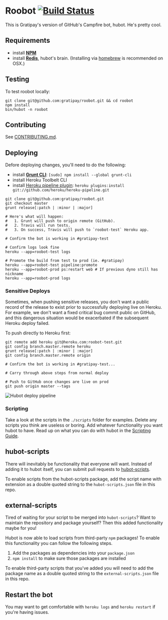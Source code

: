 # Roobot [![Build Status](http://img.shields.io/travis/gratipay/roobot/master.svg)](https://travis-ci.org/gratipay/roobot)

This is Gratipay's version of GitHub's Campfire bot, hubot. He's pretty cool.

## Requirements

  * install [**NPM**](http://nodejs.org/)
  * install [**Redis**](http://redis.io/topics/quickstart), hubot's brain.
    (Installing via [homebrew](https://github.com/Homebrew/homebrew/wiki/Installation) is recommended on OSX.)

## Testing

To test roobot locally:

```
git clone git@github.com:gratipay/roobot.git && cd roobot
npm install
bin/hubot -n roobot
```

## Contributing

See [CONTRIBUTING.md](CONTRIBUTING.md).

## Deploying

Defore deploying changes, you'll need to do the following:

  * install [**Grunt CLI**](http://gruntjs.com/): `[sudo] npm install --global grunt-cli`
  * install Heroku Toolbelt CLI
  * install [Heroku pipeline plugin](https://devcenter.heroku.com/articles/labs-pipelines):
    `heroku plugins:install git://github.com/heroku/heroku-pipeline.git`

```
git clone git@github.com:gratipay/roobot.git
git checkout master
grunt release[:patch | :minor | :major]

# Here's what will happen:
#   1. Grunt will push to origin remote (GitHub).
#   2. Travis will run tests.
#   3. On success, Travis will push to `roobot-test` Heroku app.

# Confirm the bot is working in #gratipay-test

# Confirm logs look fine
heroku --app=roobot-test logs

# Promote the build from test to prod (ie. #gratipay)
heroku --app=roobot-test pipeline:promote
heroku --app=roobot-prod ps:restart web # If previous dyno still has nickname
heroku --app=roobot-prod logs
```

### Sensitive Deploys

Sometimes, when pushing sensitive releases, you don't want a public
record of the release to exist prior to successfully deploying live on
Heroku. For example, we don't want a fixed critical bug commit public on
GitHub, and this dangerous situation would be exacerbated if the
subsequent Heroku deploy failed.

To push directly to Heroku first:

```
git remote add heroku git@heroku.com:roobot-test.git
git config branch.master.remote heroku
grunt release[:patch | :minor | :major]
git config branch.master.remote origin

# Confirm the bot is working in #gratipay-test...

# Carry through above steps from normal deploy

# Push to GitHub once changes are live on prod
git push origin master --tags
```
![Hubot deploy pipeline](https://rawgithub.com/gratipay/roobot/master/docs/hubot-deploy-workflow.svg)

### Scripting

Take a look at the scripts in the `./scripts` folder for examples.
Delete any scripts you think are useless or boring.  Add whatever functionality you
want hubot to have. Read up on what you can do with hubot in the [Scripting Guide](https://github.com/github/hubot/blob/master/docs/scripting.md).

## hubot-scripts

There will inevitably be functionality that everyone will want. Instead
of adding it to hubot itself, you can submit pull requests to
[hubot-scripts][hubot-scripts].

To enable scripts from the hubot-scripts package, add the script name with
extension as a double quoted string to the `hubot-scripts.json` file in this
repo.

[hubot-scripts]: https://github.com/github/hubot-scripts

## external-scripts

Tired of waiting for your script to be merged into `hubot-scripts`? Want to
maintain the repository and package yourself? Then this added functionality
maybe for you!

Hubot is now able to load scripts from third-party `npm` packages! To enable
this functionality you can follow the following steps.

1. Add the packages as dependencies into your `package.json`
2. `npm install` to make sure those packages are installed

To enable third-party scripts that you've added you will need to add the package
name as a double quoted string to the `external-scripts.json` file in this repo.

## Restart the bot

You may want to get comfortable with `heroku logs` and `heroku restart`
if you're having issues.

